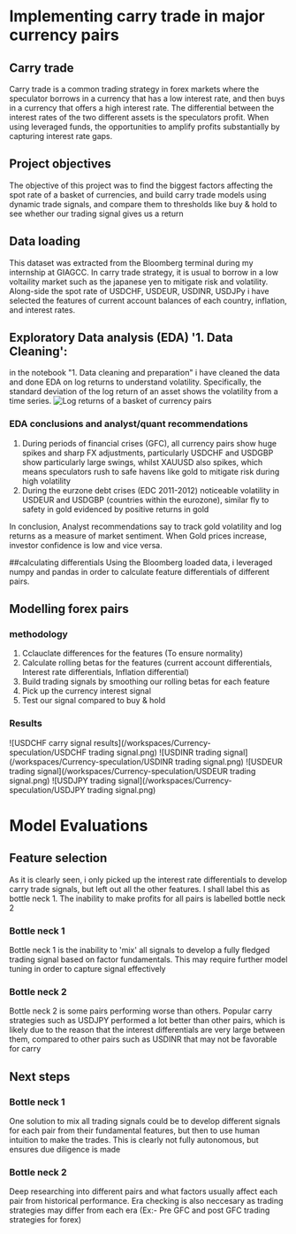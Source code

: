 # Implementing carry trade in major currency pairs
## Carry trade
Carry trade is a common trading strategy in forex markets where the speculator borrows in a currency that has a low interest rate, and then buys in a currency that offers a high interest rate. The differential between the interest rates of the two different assets is the speculators profit. When using leveraged funds, the opportunities to amplify profits substantially by capturing interest rate gaps.

## Project objectives
The objective of this project was to find the biggest factors affecting the spot rate of a basket of currencies, and build carry trade models using dynamic trade signals, and compare them to thresholds like buy & hold to see whether our trading signal gives us a return

## Data loading 
This dataset was extracted from the Bloomberg terminal during my internship at GIAGCC. In carry trade strategy, it is usual to borrow in a low voltaility market such as the japanese yen to mitigate risk and volatility. Along-side the spot rate of USDCHF, USDEUR, USDINR, USDJPy i have selected the features of current account balances of each country, inflation, and interest rates. 

## Exploratory Data analysis (EDA) '1. Data Cleaning':
in the notebook "1. Data cleaning and preparation" i have cleaned the data and done EDA on log returns to understand volatility. Specifically, the standard deviation of the log return of an asset shows the volatility from a time series. 
![Log returns of a basket of currency pairs](/workspaces/Currency-speculation/output.png)

### EDA conclusions and analyst/quant recommendations
1. During periods of financial crises (GFC), all currency pairs show huge spikes and sharp FX adjustments, particularly USDCHF and USDGBP show particularly large swings, whilst XAUUSD also spikes, which means speculators rush to safe havens like gold to mitigate risk during high volatility
2. During the eurzone debt crises (EDC 2011-2012) noticeable volatility in USDEUR and USDGBP (countries within the eurozone), similar fly to safety in gold evidenced by positive returns in gold

In conclusion, Analyst recommendations say to track gold volatility and log returns as a measure of market sentiment. When Gold prices increase, investor confidence is low and vice versa. 

##calculating differentials
Using the Bloomberg loaded data, i leveraged numpy and pandas in order to calculate feature differentials of different pairs. 

## Modelling forex pairs
### methodology
1. Cclauclate differences for the features (To ensure normality)
2.  Calculate rolling betas for the features (current account differentials, Interest rate differentials, Inflation differential)
3. Build trading signals by smoothing our rolling betas for each feature
4. Pick up the currency interest signal
5. Test our signal compared to buy & hold

### Results
![USDCHF carry signal results](/workspaces/Currency-speculation/USDCHF trading signal.png)
![USDINR trading signal](/workspaces/Currency-speculation/USDINR trading signal.png)
![USDEUR trading signal](/workspaces/Currency-speculation/USDEUR trading signal.png)
![USDJPY trading signal](/workspaces/Currency-speculation/USDJPY trading signal.png)

# Model Evaluations
## Feature selection
As it is clearly seen, i only picked up the interest rate differentials to develop carry trade signals, but left out all the other features. I shall label this as bottle neck 1. The inability to make profits for all pairs is labelled bottle neck 2
### Bottle neck 1
Bottle neck 1 is the inability to 'mix' all signals to develop a fully fledged trading signal based on factor fundamentals. This may require further model tuning in order to capture signal effectively

### Bottle neck 2
Bottle neck 2 is some pairs performing worse than others. Popular carry strategies such as USDJPY performed a lot better than other pairs, which is likely due to the reason that the interest differentials are very large between them, compared to other pairs such as USDINR that may not be favorable for carry

## Next steps
### Bottle neck 1
One solution to mix all trading signals could be to develop different signals for each pair from their fundamental features, but then to use human intuition to make the trades. This is clearly not fully autonomous, but ensures due diligence is made
### Bottle neck 2
Deep researching into different pairs and what factors usually affect each pair from historical performance. Era checking is also neccesary as trading strategies may differ from each era (Ex:- Pre GFC and post GFC trading strategies for forex)






